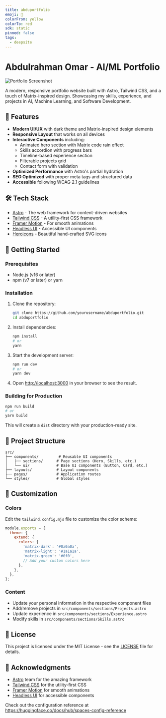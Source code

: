 ```yaml
---
title: abduportfolio
emoji: 🐳
colorFrom: yellow
colorTo: red
sdk: static
pinned: false
tags:
  - deepsite
---
```


# Abdulrahman Omar - AI/ML Portfolio

![Portfolio Screenshot](./public/images/portfolio-screenshot.png)

A modern, responsive portfolio website built with Astro, Tailwind CSS, and a touch of Matrix-inspired design. Showcasing my skills, experience, and projects in AI, Machine Learning, and Software Development.

## 🚀 Features

- **Modern UI/UX** with dark theme and Matrix-inspired design elements
- **Responsive Layout** that works on all devices
- **Interactive Components** including:
  - Animated hero section with Matrix code rain effect
  - Skills accordion with progress bars
  - Timeline-based experience section
  - Filterable projects grid
  - Contact form with validation
- **Optimized Performance** with Astro's partial hydration
- **SEO Optimized** with proper meta tags and structured data
- **Accessible** following WCAG 2.1 guidelines

## 🛠️ Tech Stack

- [Astro](https://astro.build/) - The web framework for content-driven websites
- [Tailwind CSS](https://tailwindcss.com/) - A utility-first CSS framework
- [Framer Motion](https://www.framer.com/motion/) - For smooth animations
- [Headless UI](https://headlessui.com/) - Accessible UI components
- [Heroicons](https://heroicons.com/) - Beautiful hand-crafted SVG icons

## 🚀 Getting Started

### Prerequisites

- Node.js (v16 or later)
- npm (v7 or later) or yarn

### Installation

1. Clone the repository:
   ```bash
   git clone https://github.com/yourusername/abduportfolio.git
   cd abduportfolio
   ```

2. Install dependencies:
   ```bash
   npm install
   # or
   yarn
   ```

3. Start the development server:
   ```bash
   npm run dev
   # or
   yarn dev
   ```

4. Open [http://localhost:3000](http://localhost:3000) in your browser to see the result.

### Building for Production

```bash
npm run build
# or
yarn build
```

This will create a `dist` directory with your production-ready site.

## 📁 Project Structure

```
src/
├── components/         # Reusable UI components
│   ├── sections/      # Page sections (Hero, Skills, etc.)
│   └── ui/            # Base UI components (Button, Card, etc.)
├── layouts/           # Layout components
├── pages/             # Application routes
└── styles/            # Global styles
```

## 🎨 Customization

### Colors

Edit the `tailwind.config.mjs` file to customize the color scheme:

```javascript
module.exports = {
  theme: {
    extend: {
      colors: {
        'matrix-dark': '#0a0a0a',
        'matrix-light': '#1a1a1a',
        'matrix-green': '#0f0',
        // Add your custom colors here
      },
    },
  },
};
```

### Content

- Update your personal information in the respective component files
- Add/remove projects in `src/components/sections/Projects.astro`
- Update experience in `src/components/sections/Experience.astro`
- Modify skills in `src/components/sections/Skills.astro`

## 📝 License

This project is licensed under the MIT License - see the [LICENSE](LICENSE) file for details.

## 🙏 Acknowledgments

- [Astro](https://astro.build/) team for the amazing framework
- [Tailwind CSS](https://tailwindcss.com/) for the utility-first CSS
- [Framer Motion](https://www.framer.com/motion/) for smooth animations
- [Headless UI](https://headlessui.com/) for accessible components

Check out the configuration reference at https://huggingface.co/docs/hub/spaces-config-reference